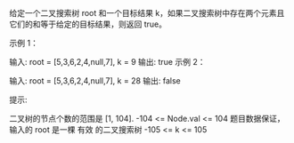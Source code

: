 给定一个二叉搜索树 root 和一个目标结果 k，如果二叉搜索树中存在两个元素且它们的和等于给定的目标结果，则返回 true。

示例 1：

输入: root = [5,3,6,2,4,null,7], k = 9
输出: true
示例 2：

输入: root = [5,3,6,2,4,null,7], k = 28
输出: false

提示:

二叉树的节点个数的范围是 [1, 104].
-104 <= Node.val <= 104
题目数据保证，输入的 root 是一棵 有效 的二叉搜索树
-105 <= k <= 105
